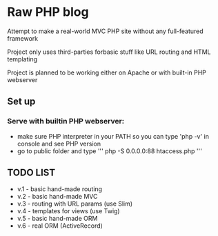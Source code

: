 # Raw PHP blog
Attempt to make a real-world MVC PHP site without any full-featured framework

Project only uses third-parties forbasic stuff like URL routing and HTML templating

Project is planned to be working either on Apache or with built-in PHP webserver

## Set up

### Serve with builtin PHP webserver:
 * make sure PHP interpreter in your PATH so you can type 'php -v' in console and see PHP version
 * go to public folder and type
   '''
   php -S 0.0.0.0:88 htaccess.php
   '''

## TODO LIST
 * v.1 - basic hand-made routing
 * v.2 - basic hand-made MVC
 * v.3 - routing with URL params (use Slim)
 * v.4 - templates for views (use Twig)
 * v.5 - basic hand-made ORM
 * v.6 - real ORM (ActiveRecord)
